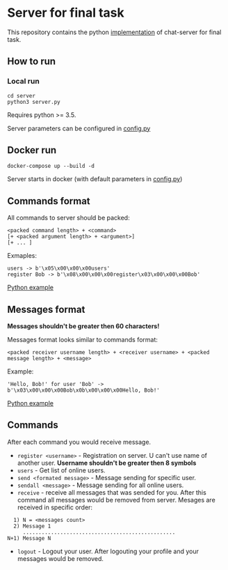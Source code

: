 # Server for final task

This repository contains the python [implementation](server/server.py) of chat-server for final task.

## How to run

### Local run
```
cd server
python3 server.py
```
Requires python >= 3.5.

Server parameters can be configured in [config.py](server/config.py)


## Docker run
```
docker-compose up --build -d
```
Server starts in docker (with default parameters in [config.py](server/config.py))

## Commands format

All commands to server should be packed:
```
<packed command length> + <command> 
[+ <packed argument length> + <argument>]
[+ ... ]
```

Exmaples: 
```
users -> b'\x05\x00\x00\x00users'
register Bob -> b'\x08\x00\x00\x00register\x03\x00\x00\x00Bob'
```

[Python example](client/command_utils.py)

## Messages format

<b>Messages shouldn't be greater then 60 characters!</b>

Messages format looks similar to commands format:
```
<packed receiver username length> + <receiver username> + <packed message length> + <message>
```

Example:
```
'Hello, Bob!' for user 'Bob' -> b'\x03\x00\x00\x00Bob\x0b\x00\x00\x00Hello, Bob!'
```

[Python example](client/message_utils.py)

## Commands

After each command you would receive message.

* `register <username>` - Registration on server. U can't use name of another user. <b>Username shouldn't be greater then 8 symbols</b>
* `users` - Get list of online users.
* `send <formated message>` - Message sending for specific user.
* `sendall <message>` - Message sending for all online users.
* `receive` - receive all messages that was sended for you. After this command all messages would be removed from server.
Mesages are received in specific order: 
```
  1) N = <messages count>
  2) Message 1
     .................................................
N+1) Message N
```
* `logout` - Logout your user. After logouting your profile and your messages would be removed.
